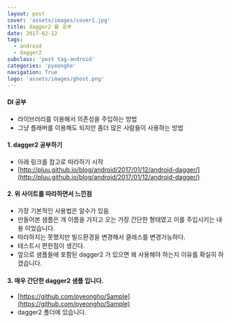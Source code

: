 ```yaml
---
layout: post
cover: 'assets/images/cover1.jpg'
title: dagger2 를 공부
date: 2017-02-12
tags: 
  - android
  - dagger2
subclass: 'post tag-android'
categories: 'pyeongho'
navigation: True
logo: 'assets/images/ghost.png'    
---
```




#### DI 공부
  - 라이브러리를 이용해서 의존성을  주입하는 방법
  - 그냥 플래버를 이용해도 되지만 좀더 많은 사람들이 사용하는 방법

#### 1. dagger2 공부하기
 - 아래 링크를 참고로 따라하기 시작 
 -  [http://pluu.github.io/blog/android/2017/01/12/android-dagger/](http://pluu.github.io/blog/android/2017/01/12/android-dagger/)
 
#### 2. 위 사이트를 따라하면서 느낀점
 - 가장 기본적인 사용법은 알수가 있음
 - 만들어본 샘플은 개 이름을 가지고 오는 가장 간단한 형태였고 이를 주입시키는 내용 이었습니다.
 - 따라하지는 못했지만 빌드환경을 변경해서 클래스를 변경가능하다.
 - 테스트시 편한점이 생긴다.
 - 앞으로 샘플들에 포함된 dagger2 가 있으면 왜 사용해야 하는지 이유를 확실히 하겠습니다.

#### 3. 매우 간단한 dagger2 샘플 입니다.
 -  [https://github.com/pyeongho/Sample](https://github.com/pyeongho/Sample)
 - dagger2 폴더에 있습니다.
